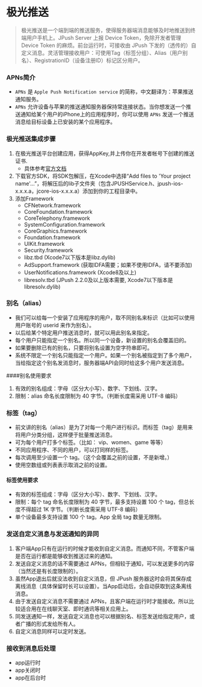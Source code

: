 # 极光推送
> 极光推送是一个端到端的推送服务，使得服务器端消息能够及时地推送到终端用户手机上。JPush Server 上报 Device Token，免除开发者管理 Device Token 的麻烦。前台运行时，可接收由 JPush 下发的（透传的）自定义消息。灵活管理接收用户：可使用Tag（标签分组）、Alias（用户别名）、RegistrationID（设备注册ID）标记区分用户。

### APNs简介
- `APNs` 是 `Apple Push Notification service` 的简称，中文翻译为：苹果推送通知服务。
- `APNs` 允许设备与苹果的推送通知服务器保持常连接状态。当你想发送一个推送通知给某个用户的iPhone上的应用程序时，你可以使用 `APNs` 发送一个推送消息给目标设备上已安装的某个应用程序。

### 极光推送集成步骤
1. 在极光推送平台创建应用，获得AppKey,并上传你在开发者帐号下创建的推送证书.
	- 具体参考[官方文档](http://docs.jiguang.cn/jpush/client/iOS/ios_guide_new/)
2. 下载官方SDK，将SDK包解压，在Xcode中选择“Add files to 'Your project name'...”，将解压后的lib子文件夹（包含JPUSHService.h、jpush-ios-x.x.x.a，jcore-ios-x.x.x.a）添加到你的工程目录中。
3. 添加Framework
	- CFNetwork.framework
	- CoreFoundation.framework
	- CoreTelephony.framework
	- SystemConfiguration.framework
	- CoreGraphics.framework
	- Foundation.framework
	- UIKit.framework
	- Security.framework
	- libz.tbd (Xcode7以下版本是libz.dylib)
	- AdSupport.framework (获取IDFA需要；如果不使用IDFA，请不要添加)
	- UserNotifications.framework (Xcode8及以上)
	- libresolv.tbd (JPush 2.2.0及以上版本需要, Xcode7以下版本是libresolv.dylib)

### 别名（alias）
- 我们可以给每一个安装了应用程序的用户，取不同别名来标识（比如可以使用用户账号的 userid 来作为别名）。
- 以后给某个特定用户推送消息时，就可以用此别名来指定。
- 每个用户只能指定一个别名。所以同一个设备，新设置的别名会覆盖旧的。
- 如果要删除已有的别名，只要将别名设置为空字符串即可。
- 系统不限定一个别名只能指定一个用户。如果一个别名被指定到了多个用户，当给指定这个别名发消息时，服务器端API会同时给这多个用户发送消息。

####别名使用要求
1. 有效的别名组成：字母（区分大小写）、数字、下划线、汉字。
2. 限制：alias 命名长度限制为 40 字节。（判断长度需采用 UTF-8 编码）

### 标签（tag）
- 前文讲的别名（alias）是为了对每一个用户进行标识。而标签（tag）是用来将用户分类分组，这样便于批量推送消息。
- 可为每个用户打多个标签。（比如： vip、women、game 等等）
- 不同应用程序、不同的用户，可以打同样的标签。
- 每次调用至少设置一个 tag。（这个会覆盖之前的设置，不是新增。）
- 使用空数组或列表表示取消之前的设置。

#### 标签使用要求
- 有效的标签组成：字母（区分大小写）、数字、下划线、汉字。
- 限制：每个 tag 命名长度限制为 40 字节，最多支持设置 100 个 tag，但总长度不得超过 1K 字节。（判断长度需采用 UTF-8 编码）
- 单个设备最多支持设置 100 个 tag。App 全局 tag 数量无限制。

### 发送自定义消息与发送通知的异同
1. 客户端App只有在运行的时候才能收到自定义消息。而通知不同，不管客户端是否在运行都是能够收到推送过来的通知。
2. 发送自定义消息的话不需要通过 APNs，但相较于通知，可以发送更多的内容（当然还是有长度限制的）。
3. 虽然App退出后就没法收到自定义消息，但 JPush 服务器这时会将其保存成离线消息（具体保留时长可以设置）。当App启动后，会自动获取到这条离线消息。
4. 由于发送自定义消息不需要通过 APNs，且客户端在运行时才能接收。所以比较适合用在在线聊天室、即时通讯等相关应用上。
5. 同发送通知一样，发送自定义消息也可以根据别名、标签发送给指定用户，或者广播的形式发给所有人。 
6. 自定义消息同样可以定时发送。

### 接收到消息后处理
- app运行时
- app关闭时
- app在后台时
